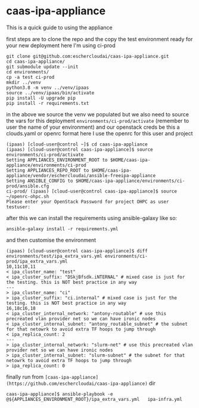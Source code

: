 # caas-ipa-appliance

This is a quick guide to using the appliance

first steps are to clone the repo and the copy the test environment ready for your new deployment here I'm using ci-prod

```
git clone git@github.com:eschercloudai/caas-ipa-appliance.git
cd caas-ipa-appliance/
git submodule update --init
cd environments/
cp -a test ci-prod
mkdir ../venv
python3.8 -m venv ../venv/ipaas
source ../venv/ipaas/bin/activate
pip install -U upgrade pip
pip install -r requirements.txt
```

in the above we source the venv we populated but we also need to source the vars for this deployment `environments/ci-prod/activate` (remember to user the name of your environment) and our openstack creds  be this a clouds.yaml or openrc format here I use the openrc for this user and project

```
(ipaas) [cloud-user@control ~]$ cd caas-ipa-appliance
(ipaas) [cloud-user@control caas-ipa-appliance]$ source environments/ci-prod/activate
Setting APPLIANCES_ENVIRONMENT_ROOT to $HOME/caas-ipa-appliance/environments/ci-prod
Setting APPLIANCES_REPO_ROOT to $HOME/caas-ipa-appliance/vendor/eschercloudai/ansible-freeipa-appliance
Setting ANSIBLE_CONFIG to $HOME/caas-ipa-appliance/environments/ci-prod/ansible.cfg
ci-prod/ (ipaas) [cloud-user@control caas-ipa-appliance]$ source ~/openrc-ohpc.sh
Please enter your OpenStack Password for project OHPC as user testuser:
```

after this we can install the requirements using ansible-galaxy like so:

```
ansible-galaxy install -r requirements.yml
```

and then customise the environment

```
(ipaas) [cloud-user@control caas-ipa-appliance]$ diff environments/test/ipa_extra_vars.yml environments/ci-prod/ipa_extra_vars.yml
10,11c10,11
< ipa_cluster_name: "test"
< ipa_cluster_suffix: "DSkjBfsdk.iNTERNAL" # mixed case is just for the testing. this is NOT best practice in any way
---
> ipa_cluster_name: "ci"
> ipa_cluster_suffix: "ci.internal" # mixed case is just for the testing. this is NOT best practice in any way
16,18c16,18
< ipa_cluster_internal_network: "antony-routable" # use this precreated vlan provider net so we can have ironic nodes
< ipa_cluster_internal_subnet: "antony_routable_subnet" # the subnet for that netowrk to avoid extra TF hoops to jump through
< ipa_replica_count: 2
---
> ipa_cluster_internal_network: "slurm-net" # use this precreated vlan provider net so we can have ironic nodes
> ipa_cluster_internal_subnet: "slurm-subnet" # the subnet for that netowrk to avoid extra TF hoops to jump through
> ipa_replica_count: 0
```

finally run from `[caas-ipa-appliance](https://github.com/eschercloudai/caas-ipa-appliance)`  dir

```
caas-ipa-appliance]$ ansible-playbook -e @${APPLIANCES_ENVIRONMENT_ROOT}/ipa_extra_vars.yml   ipa-infra.yml
```

